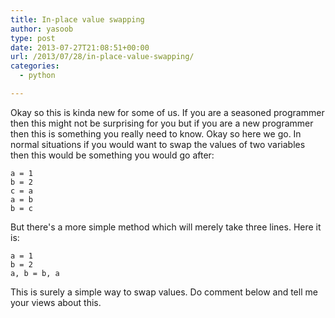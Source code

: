 ```yaml
---
title: In-place value swapping
author: yasoob
type: post
date: 2013-07-27T21:08:51+00:00
url: /2013/07/28/in-place-value-swapping/
categories:
  - python

---
```

Okay so this is kinda new for some of us. If you are a seasoned programmer then this might not be surprising for you but if you are a new programmer then this is something you really need to know. Okay so here we go. In normal situations if you would want to swap the values of two variables then this would be something you would go after:

```
a = 1
b = 2
c = a
a = b
b = c
```

But there's a more simple method which will merely take three lines. Here it is:

```
a = 1
b = 2
a, b = b, a
```

This is surely a simple way to swap values. Do comment below and tell me your views about this.